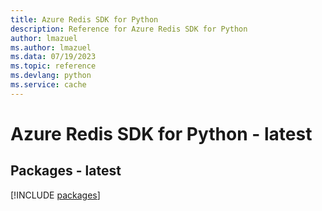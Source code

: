 ```yaml
---
title: Azure Redis SDK for Python
description: Reference for Azure Redis SDK for Python
author: lmazuel
ms.author: lmazuel
ms.data: 07/19/2023
ms.topic: reference
ms.devlang: python
ms.service: cache
---
```

# Azure Redis SDK for Python - latest
## Packages - latest
[!INCLUDE [packages](redis-index.md)]